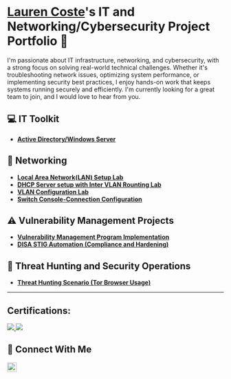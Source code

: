 # <a href="https://www.linkedin.com/in/lauren-coste/">Lauren Coste</a>'s IT and Networking/Cybersecurity Project Portfolio 🔐

I'm passionate about IT infrastructure, networking, and cybersecurity, with a strong focus on solving real-world technical challenges. Whether it's troubleshooting network issues, optimizing system performance, or implementing security best practices, I enjoy hands-on work that keeps systems running securely and efficiently. I'm currently looking for a great team to join, and I would love to hear from you.
## 💻 IT Toolkit
- **[Active Directory/Windows Server](https://github.com/lgc3/Active-Directory-Windows-Server/tree/main)**

## 📡 Networking

- **[Local Area Network(LAN) Setup Lab](https://github.com/lgc3/Lan-Setup-Cisco-Home-lab)**
- **[DHCP Server setup with Inter VLAN Rounting Lab](https://github.com/lgc3/DHCP-Server-setup-with-Inter-VLAN-Rounting)**
- **[VLAN Configuration Lab](https://github.com/lgc3/Basic-VLAN-Configuration-Home-Lab)**
- **[Switch Console-Connection Configuration](https://github.com/lgc3/Switch-Console-Connection-Configuration)**
  
## ⚠️ Vulnerability Management Projects

- **[Vulnerability Management Program Implementation](https://github.com/lgc3/Vulnerability-Management-Program)**
- **[DISA STIG Automation (Compliance and Hardening)](https://github.com/lgc3/lgc3/tree/main/STIGS)**

<!--
- **[Programmatic Vulnerability Remediations (PowerShell and BASH)](https://github.com/joshcybertest/programmatic-vulnerability-remediations)**
-->

## 🚨 Threat Hunting and Security Operations

- **[Threat Hunting Scenario (Tor Browser Usage)](https://github.com/lgc3/threat-hunting-scenario-tor)**
<hr/>

## Certifications:
<div>
  <a href="https://www.credly.com/badges/927c7b62-c425-4644-aa02-3dfc1f96177d">
    <img src="https://img.shields.io/badge/CompTIA_Security+-FF0000?style=for-the-badge" />
  </a>
  <a href="https://www.credly.com/badges/b235e4bc-c4c4-45d0-83a0-aab2e15b520c">
    <img src="https://img.shields.io/badge/CompTIA_Network+-007ACC?style=for-the-badge" />
  </a>
</div>

## 🤳 Connect With Me


[<img align="left" alt="Lauren's Linkedin | LinkedIn" width="22px" src="https://cdn.jsdelivr.net/npm/simple-icons@v3/icons/linkedin.svg" />][linkedin]

[linkedin]: https://linkedin.com/in/lauren-coste
